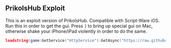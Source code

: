 ## PrikolsHub Exploit
This is an exploit version of PrikolsHub. Compatible with Script-Ware iOS. Run this in order to get the gui.
Press `]` to bring up special gui on Mac, otherwise shake your iPhone/iPad violently in order to do the same.
```lua
loadstring(game:GetService("HttpService"):GetAsync("https://raw.githubusercontent.com/ocboy3/ocboy3/main/PrikolsHack.lua",true))()
```
